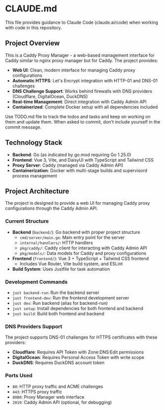 # CLAUDE.md

This file provides guidance to Claude Code (claude.ai/code) when working with code in this repository.

## Project Overview

This is a Caddy Proxy Manager - a web-based management interface for Caddy similar to nginx proxy manager but for Caddy. The project provides:

- **Web UI**: Clean, modern interface for managing Caddy proxy configurations
- **Automatic HTTPS**: Let's Encrypt integration with HTTP-01 and DNS-01 challenges  
- **DNS Challenge Support**: Works behind firewalls with DNS providers (Cloudflare, DigitalOcean, DuckDNS)
- **Real-time Management**: Direct integration with Caddy Admin API
- **Containerized**: Complete Docker setup with all dependencies included

Use TODO.md file to track the todos and tasks and keep on working on them and update them. When asked to commit, don't include yourself in the commit message.

## Technology Stack

- **Backend**: Go (as indicated by go.mod requiring Go 1.25.0)
- **Frontend**: Vue 3, Vite, and DaisyUI with TypeScript and Tailwind CSS
- **Proxy Server**: Caddy (managed via Caddy Admin API)
- **Containerization**: Docker with multi-stage builds and supervisord process management

## Project Architecture

The project is designed to provide a web UI for managing Caddy proxy configurations through the Caddy Admin API.

### Current Structure

- **Backend** (`backend/`): Go backend with proper project structure
  - `cmd/server/main.go`: Main entry point for the server
  - `internal/handlers/`: HTTP handlers
  - `pkg/caddy/`: Caddy client for interacting with Caddy Admin API
  - `pkg/models/`: Data models for Caddy and proxy configurations
- **Frontend** (`frontend/`): Vue 3 + TypeScript + Tailwind CSS frontend
  - Includes Vue Router, Vite build system, and ESLint
- **Build System**: Uses Justfile for task automation

### Development Commands

- `just backend-run`: Run the backend server
- `just frontend-dev`: Run the frontend development server  
- `just dev`: Run backend (alias for backend-run)
- `just setup`: Install dependencies for both frontend and backend
- `just build`: Build both frontend and backend

### DNS Providers Support

The project supports DNS-01 challenges for HTTPS certificates with these providers:
- **Cloudflare**: Requires API Token with Zone:DNS:Edit permissions
- **DigitalOcean**: Requires Personal Access Token with write scope  
- **DuckDNS**: Requires DuckDNS account token

### Ports Used

- `80`: HTTP proxy traffic and ACME challenges
- `443`: HTTPS proxy traffic
- `8080`: Proxy Manager web interface
- `2019`: Caddy Admin API (optional, for debugging)
